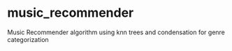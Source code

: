 # music_recommender
Music Recommender algorithm using knn trees and condensation for genre categorization

